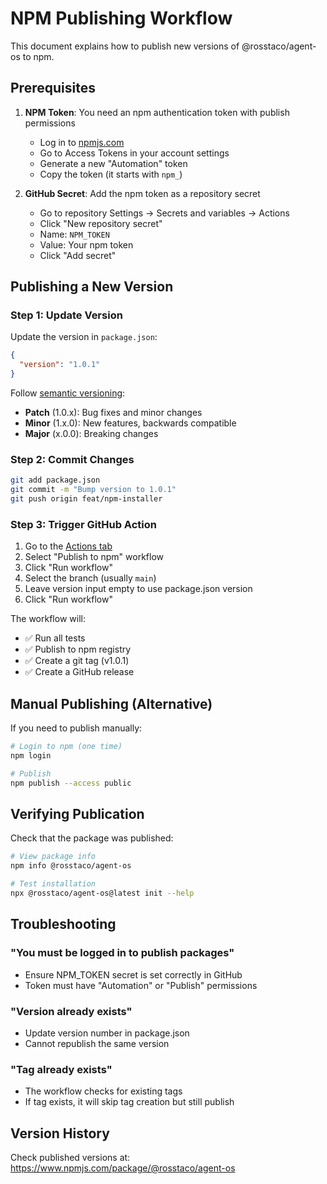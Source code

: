 # NPM Publishing Workflow

This document explains how to publish new versions of @rosstaco/agent-os to npm.

## Prerequisites

1. **NPM Token**: You need an npm authentication token with publish permissions
   - Log in to [npmjs.com](https://www.npmjs.com)
   - Go to Access Tokens in your account settings
   - Generate a new "Automation" token
   - Copy the token (it starts with `npm_`)

2. **GitHub Secret**: Add the npm token as a repository secret
   - Go to repository Settings → Secrets and variables → Actions
   - Click "New repository secret"
   - Name: `NPM_TOKEN`
   - Value: Your npm token
   - Click "Add secret"

## Publishing a New Version

### Step 1: Update Version

Update the version in `package.json`:

```json
{
  "version": "1.0.1"
}
```

Follow [semantic versioning](https://semver.org/):
- **Patch** (1.0.x): Bug fixes and minor changes
- **Minor** (1.x.0): New features, backwards compatible
- **Major** (x.0.0): Breaking changes

### Step 2: Commit Changes

```bash
git add package.json
git commit -m "Bump version to 1.0.1"
git push origin feat/npm-installer
```

### Step 3: Trigger GitHub Action

1. Go to the [Actions tab](https://github.com/rosstaco/agent-os/actions)
2. Select "Publish to npm" workflow
3. Click "Run workflow"
4. Select the branch (usually `main`)
5. Leave version input empty to use package.json version
6. Click "Run workflow"

The workflow will:
- ✅ Run all tests
- ✅ Publish to npm registry
- ✅ Create a git tag (v1.0.1)
- ✅ Create a GitHub release

## Manual Publishing (Alternative)

If you need to publish manually:

```bash
# Login to npm (one time)
npm login

# Publish
npm publish --access public
```

## Verifying Publication

Check that the package was published:

```bash
# View package info
npm info @rosstaco/agent-os

# Test installation
npx @rosstaco/agent-os@latest init --help
```

## Troubleshooting

### "You must be logged in to publish packages"
- Ensure NPM_TOKEN secret is set correctly in GitHub
- Token must have "Automation" or "Publish" permissions

### "Version already exists"
- Update version number in package.json
- Cannot republish the same version

### "Tag already exists"
- The workflow checks for existing tags
- If tag exists, it will skip tag creation but still publish

## Version History

Check published versions at: https://www.npmjs.com/package/@rosstaco/agent-os
